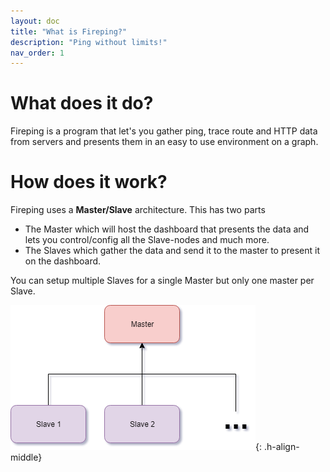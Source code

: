 ```yaml
---
layout: doc
title: "What is Fireping?"
description: "Ping without limits!"
nav_order: 1
---
```


# What does it do?
Fireping is a program that let's you gather ping, trace route and HTTP data from servers and presents them in an easy to use environment on a graph.

# How does it work?
Fireping uses a **Master/Slave** architecture. This has two parts

- The Master which will host the dashboard that presents the data and lets you control/config all the Slave-nodes and much more.
- The Slaves which gather the data and send it to the master to present it on the dashboard.

You can setup multiple Slaves for a single Master but only one master per Slave.

![Master/Slave](./assets/img/master-slave.png){: .h-align-middle}